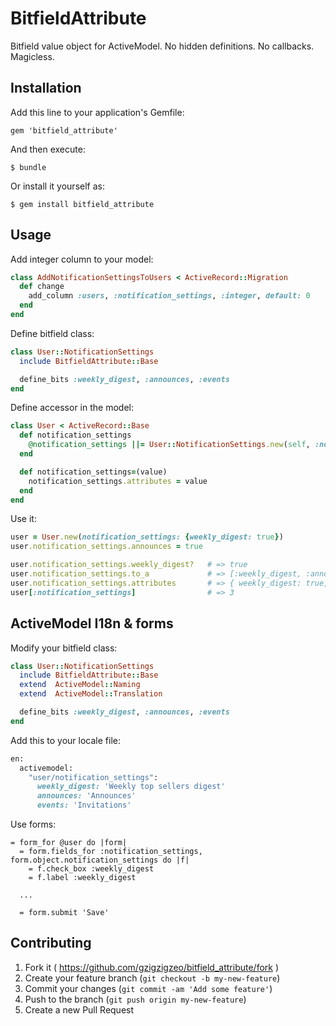 # BitfieldAttribute

Bitfield value object for ActiveModel. No hidden definitions. No callbacks. Magicless.

## Installation

Add this line to your application's Gemfile:

    gem 'bitfield_attribute'

And then execute:

    $ bundle

Or install it yourself as:

    $ gem install bitfield_attribute

## Usage

Add integer column to your model:

```ruby
class AddNotificationSettingsToUsers < ActiveRecord::Migration
  def change
    add_column :users, :notification_settings, :integer, default: 0
  end
end
```

Define bitfield class:

```ruby
class User::NotificationSettings
  include BitfieldAttribute::Base

  define_bits :weekly_digest, :announces, :events
end
```

Define accessor in the model:

```ruby
class User < ActiveRecord::Base
  def notification_settings
    @notification_settings ||= User::NotificationSettings.new(self, :notification_settings)
  end

  def notification_settings=(value)
    notification_settings.attributes = value
  end
end
```

Use it:

```ruby
user = User.new(notification_settings: {weekly_digest: true})
user.notification_settings.announces = true

user.notification_settings.weekly_digest?   # => true
user.notification_settings.to_a             # => [:weekly_digest, :announces]
user.notification_settings.attributes       # => { weekly_digest: true, announces: true, events: false }
user[:notification_settings]                # => 3
```

## ActiveModel I18n & forms

Modify your bitfield class:

```ruby
class User::NotificationSettings
  include BitfieldAttribute::Base
  extend  ActiveModel::Naming
  extend  ActiveModel::Translation

  define_bits :weekly_digest, :announces, :events
end
```

Add this to your locale file:

```ruby
en:
  activemodel:
    "user/notification_settings":
      weekly_digest: 'Weekly top sellers digest'
      announces: 'Announces'
      events: 'Invitations'
```

Use forms:

```slim
= form_for @user do |form|
  = form.fields_for :notification_settings, form.object.notification_settings do |f|
    = f.check_box :weekly_digest
    = f.label :weekly_digest

  ...

  = form.submit 'Save'
```

## Contributing

1. Fork it ( https://github.com/gzigzigzeo/bitfield_attribute/fork )
2. Create your feature branch (`git checkout -b my-new-feature`)
3. Commit your changes (`git commit -am 'Add some feature'`)
4. Push to the branch (`git push origin my-new-feature`)
5. Create a new Pull Request
